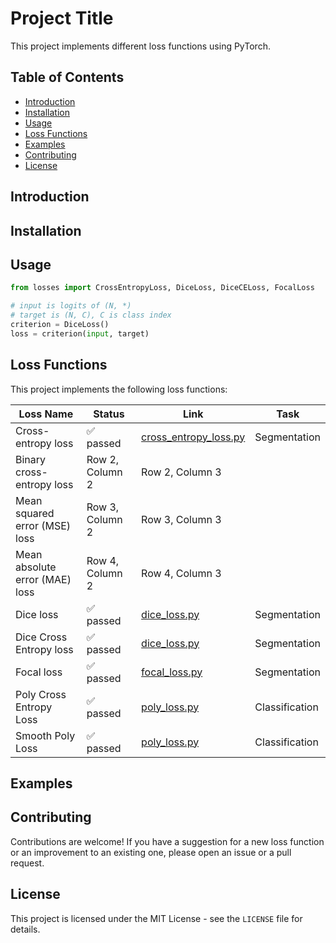 # Project Title

This project implements different loss functions using PyTorch.

## Table of Contents

- [Introduction](#introduction)
- [Installation](#installation)
- [Usage](#usage)
- [Loss Functions](#loss-functions)
- [Examples](#examples)
- [Contributing](#contributing)
- [License](#license)

## Introduction

## Installation

## Usage

```python
from losses import CrossEntropyLoss, DiceLoss, DiceCELoss, FocalLoss

# input is logits of (N, *)
# target is (N, C), C is class index
criterion = DiceLoss()
loss = criterion(input, target)
```

## Loss Functions

This project implements the following loss functions:

| Loss Name                      | Status          | Link                                                    | Task           |
|--------------------------------|-----------------|---------------------------------------------------------|----------------|
| Cross-entropy loss             | ✅ passed        | [cross_entropy_loss.py](./losses/cross_entropy_loss.py) | Segmentation   |
| Binary cross-entropy loss      | Row 2, Column 2 | Row 2, Column 3                                         |                |
| Mean squared error (MSE) loss  | Row 3, Column 2 | Row 3, Column 3                                         |                |
| Mean absolute error (MAE) loss | Row 4, Column 2 | Row 4, Column 3                                         |                |
| Dice loss                      | ✅ passed        | [dice_loss.py](./losses/dice_loss.py)                   | Segmentation   |
| Dice Cross Entropy loss        | ✅ passed        | [dice_loss.py](./losses/dice_loss.py)                   | Segmentation   |
| Focal loss                     | ✅ passed        | [focal_loss.py](./losses/focal_loss.py)                 | Segmentation   |
| Poly Cross Entropy Loss        | ✅ passed        | [poly_loss.py](./losses/poly_loss.py)                   | Classification |
| Smooth Poly Loss               | ✅ passed        | [poly_loss.py](./losses/poly_loss.py)                   | Classification |

## Examples

[//]: # (We have included several examples in the `examples` directory to demonstrate the usage of the implemented loss)

[//]: # (functions. Each example includes a README file with detailed instructions on how to run it.)

## Contributing

Contributions are welcome! If you have a suggestion for a new loss function or an improvement to an existing one, please
open an issue or a pull request.

## License

This project is licensed under the MIT License - see the `LICENSE` file for details.
